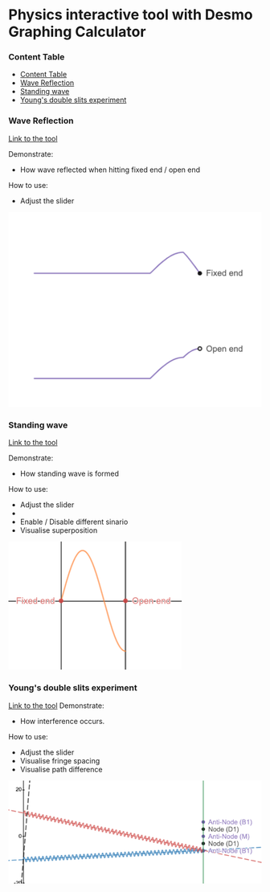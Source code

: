 # Physics interactive tool with Desmo Graphing Calculator

### Content Table
- [Content Table](#content-table)
- [Wave Reflection](#wave-reflection)
- [Standing wave](#standing-wave)
- [Young's double slits experiment](#youngs-double-slits-experiment)


### Wave Reflection
[Link to the tool](https://www.desmos.com/calculator/zuvlio9uem)

Demonstrate:
- How wave reflected when hitting fixed end / open end

How to use:
- Adjust the slider

![wave-reflection](img/wave-reflection.png)

### Standing wave

[Link to the tool](https://www.desmos.com/calculator/guxrl7qzpg)


Demonstrate:

- How standing wave is formed

How to use:
- Adjust the slider
- 
- Enable / Disable different sinario
- Visualise superposition

![standing-wave](img/wave-standing.png)

### Young's double slits experiment
[Link to the tool](https://www.desmos.com/calculator/ckfzjx1oo5)
Demonstrate:
- How interference occurs.

How to use:
- Adjust the slider
- Visualise fringe spacing
- Visualise path difference

![wave-interference](img/wave-interference.png)
